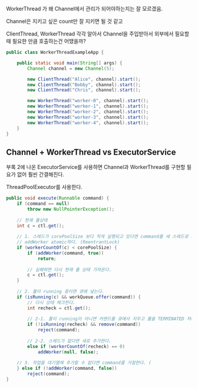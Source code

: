 
WorkerThread 가 왜 Channel에서 관리가 되어야하는지는 잘 모르겠음.

Channel은 지키고 싶은 count만 잘 지키면 될 것 같고 

ClientThread, WorkerThread 각각 알아서 Channel을 주입받아서 외부에서 필요할 때 필요한 만큼 호출하는건 어땠을까?

```java
public class WorkerThreadExampleApp {

    public static void main(String[] args) {
        Channel channel = new Channel(5);

        new ClientThread("Alice", channel).start();
        new ClientThread("Bobby", channel).start();
        new ClientThread("Chris", channel).start();

        new WorkerThread("worker-0", channel).start();
        new WorkerThread("worker-1", channel).start();
        new WorkerThread("worker-2", channel).start();
        new WorkerThread("worker-3", channel).start();
        new WorkerThread("worker-4", channel).start();
    }
}

```

## Channel + WorkerThread vs ExecutorService

부록 2에 나온 ExecutorService를 사용하면 Channel과 WorkerThread를 구현할 필요가 없어 훨씬 간결해진다.

ThreadPoolExecutor를 사용한다.

```JAVA
public void execute(Runnable command) {
    if (command == null)
        throw new NullPointerException();
    
    // 현재 풀상태
    int c = ctl.get();
    
    // 1. 스레드가 corePoolSize 보다 적게 실행되고 있다면 command를 새 스레드로 시작한다.
    // addWorker atomic하다. (ReentrantLock)
    if (workerCountOf(c) < corePoolSize) {
        if (addWorker(command, true))
            return;
        
        // 실패하면 다시 현재 풀 상태 가져온다.
        c = ctl.get();
    }
    
    // 2. 풀이 running 중이면 큐에 넣는다.
    if (isRunning(c) && workQueue.offer(command)) {
        // 다시 상태 체크한다.
        int recheck = ctl.get();
        
        // 2-1. 풀이 running이 아니면 커맨드를 큐에서 지우고 풀을 TERMINATED 처리하고 command를 거절처리한다.
        if (!isRunning(recheck) && remove(command))
            reject(command);
        
        // 2-2. 스레드가 없다면 새로 추가한다.   
        else if (workerCountOf(recheck) == 0) 
            addWorker(null, false);
        
    // 3. 작업을 대기열에 추가할 수 없다면 command를 거절한다. (
    } else if (!addWorker(command, false))
        reject(command);
}
```